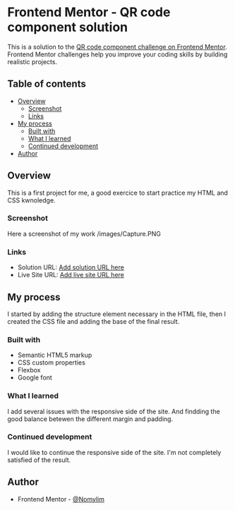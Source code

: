# Frontend Mentor - QR code component solution

This is a solution to the [QR code component challenge on Frontend Mentor](https://www.frontendmentor.io/challenges/qr-code-component-iux_sIO_H). Frontend Mentor challenges help you improve your coding skills by building realistic projects. 

## Table of contents

- [Overview](#overview)
  - [Screenshot](#screenshot)
  - [Links](#links)
- [My process](#my-process)
  - [Built with](#built-with)
  - [What I learned](#what-i-learned)
  - [Continued development](#continued-development)
- [Author](#author)

## Overview

This is a first project for me, a good exercice to start practice my HTML and CSS kwnoledge. 

### Screenshot

Here a screenshot of my work 
/images/Capture.PNG

### Links

- Solution URL: [Add solution URL here](https://your-solution-url.com)
- Live Site URL: [Add live site URL here](https://your-live-site-url.com)

## My process

I started by adding the structure element necessary in the HTML file, then I created the CSS file and adding the base of the final result. 

### Built with

- Semantic HTML5 markup
- CSS custom properties
- Flexbox
- Google font

### What I learned

I add several issues with the responsive side of the site. And findding the good balance betewen the different margin and padding. 

### Continued development

I would like to continue the responsive side of the site. I'm not completely satisfied of the result. 

## Author

- Frontend Mentor - [@Nomylim](https://www.frontendmentor.io/profile/Nomylim)